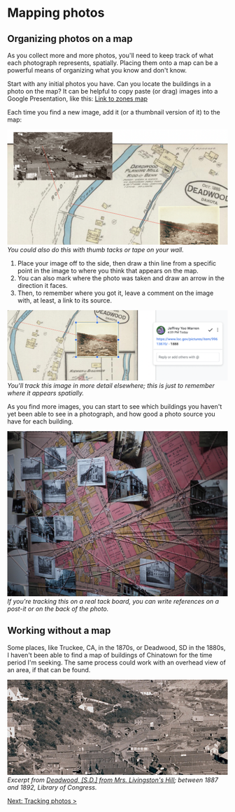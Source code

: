 # Mapping photos

## 


## Organizing photos on a map

As you collect more and more photos, you'll need to keep track of what each photograph represents, spatially. Placing them onto a map can be a powerful means of organizing what you know and don't know. 

Start with any initial photos you have. Can you locate the buildings in a photo on the map? It can be helpful to copy paste (or drag) images into a Google Presentation, like this: [Link to zones map]()

Each time you find a new image, add it (or a thumbnail version of it) to the map:

![map](images/mapping-photos-on-map.png)
_You could also do this with thumb tacks or tape on your wall._

1. Place your image off to the side, then draw a thin line from a specific point in the image to where you think that appears on the map.
2. You can also mark where the photo was taken and draw an arrow in the direction it faces.
3. Then, to remember where you got it, leave a comment on the image with, at least, a link to its source.

![map](images/mapping-comment.png)
_You'll track this image in more detail elsewhere; this is just to remember where it appears spatially._

As you find more images, you can start to see which buildings you haven't yet been able to see in a photograph, and how good a photo source you have for each building.

![map](images/mapping-tackboard.jpg)
_If you're tracking this on a real tack board, you can write references on a post-it or on the back of the photo._

## Working without a map

Some places, like Truckee, CA, in the 1870s, or Deadwood, SD in the 1880s, I haven't been able to find a map of buildings of Chinatown for the time period I'm seeking. The same process could work with an overhead view of an area, if that can be found.

![map](images/mapping-deadwood.jpg)
_Excerpt from [Deadwood, [S.D.] from Mrs. Livingston's Hill](https://www.loc.gov/pictures/item/99613869/); between 1887 and 1892, Library of Congress._

[Next: Tracking photos >](tracking.md)
